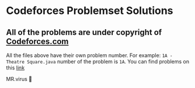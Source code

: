 # Codeforces Problemset Solutions

## All of the problems are under copyright of [Codeforces.com](http://codeforces.com)

All the files above have their own problem number.
For example: `1A - Theatre Square.java` number of the problem is `1A`. 
You can find problems on this [link](http://codeforces.com/problemset)

MR.virus :gem:
